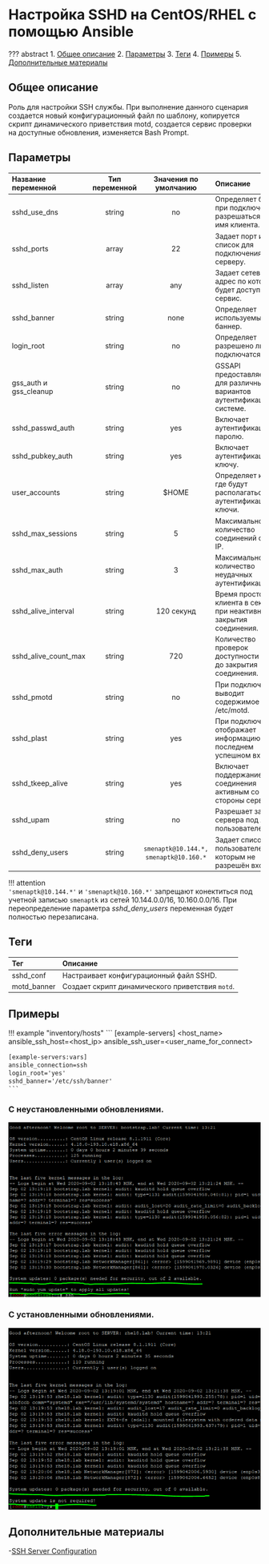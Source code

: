 # Настройка SSHD на CentOS/RHEL с помощью Ansible

??? abstract
    1. [Общее описание](#общее-описание)
    2. [Параметры](#параметры)
    3. [Теги](#теги)
    4. [Примеры](#примеры)
    5. [Дополнительные материалы](#дополнительные-материалы)

## Общее описание
Роль для настройки SSH службы. При выполнение данного сценария создается новый конфигурационный файл по шаблону, копируется скрипт динамического приветствия motd, создается сервис проверки на доступные обновления, изменяется Bash Prompt.

## Параметры
|Название переменной    | Тип переменной | Значения по умолчанию | Описание                                                                                      |
|:----------------------|:--------------:|:----------------------------------------:|:---------------------------------------------------------------------------|
|sshd_use_dns           | string         | no                                       | Определяет будет ли при подключении разрешаться DNS имя клиента.           |
|sshd_ports             | array          | 22                                       | Задает порт или список для подключения к серверу.                          |
|sshd_listen            | array          | any                                      | Задает сетевой адрес по которому будет доступен сервис.                    |
|sshd_banner            | string         | none                                     | Определяет используемый баннер.                                            |
|login_root             | string         | no                                       | Определяет разрешено ли root'у подключатся по SSH.                         |
|gss_auth и gss_cleanup | string         | no                                       | GSSAPI предоставляет API для различных вариантов аутентификации в системе. |
|sshd_passwd_auth       | string         | yes                                      | Включает аутентификацию по паролю.                                         |
|sshd_pubkey_auth       | string         | yes                                      | Включает аутентификацию по ключу.                                          |
|user_accounts          | string         | $HOME                                    | Определяет как и где будут располагаться аутентификационные ключи.         |
|sshd_max_sessions      | string         | 5                                        | Максимальное количество соединений с одного IP.                            |
|sshd_max_auth          | string         | 3                                        | Максимальное количество неудачных аутентификаций.                          |
|sshd_alive_interval    | string         | 120 секунд                               | Время простоя клиента в секундах при неактивности до закрытия соединения.  |
|sshd_alive_count_max   | string         | 720                                      | Количество проверок доступности клиента до закрытия соединения.            |
|sshd_pmotd             | string         | no                                       | При подключение выводит содержимое /etc/motd.                              |
|sshd_plast             | string         | yes                                      | При подключение отображает информацию о последнем успешном входе.          |
|sshd_tkeep_alive       | string         | yes                                      | Включает поддержание соединения активным со стороны сервера.               |
|sshd_upam              | string         | no                                       | Разрешает запуск сервера под любым пользователем.                          |
|sshd_deny_users        | string         | ``smenaptk@10.144.*, smenaptk@10.160.*`` | Задает список пользователей которым не разрешён вход.                      |

!!! attention  
    ``'smenaptk@10.144.*'`` и ``'smenaptk@10.160.*'`` запрещают конектиться под учетной записью `smenaptk` из сетей 10.144.0.0/16, 10.160.0.0/16. При переопределение параметра *sshd_deny_users* переменная будет полностью перезаписана.

## Теги
|Тег                  | Описание                                          |
|:--------------------|:--------------------------------------------------|
|sshd_conf            | Настраивает конфигурационный файл SSHD.           |
|motd_banner          | Создает скрипт динамического приветствия `motd`.  |

## Примеры

!!! example "inventory/hosts"
    ```
    [example-servers]
    <host_name> ansible_ssh_host=<host_ip> ansible_ssh_user=<user_name_for_connect>

    [example-servers:vars]
    ansible_connection=ssh
    login_root='yes'
    sshd_banner='/etc/ssh/banner'
    ```

### С неустановленными обновлениями.
![updates_not](../images/motd_updates_not_install.png)

### С установленными обновлениями.
![updates](../images/motd_updates_install.png)

## Дополнительные материалы

-[SSH Server Configuration](https://www.ssh.com/ssh/sshd_config/)
